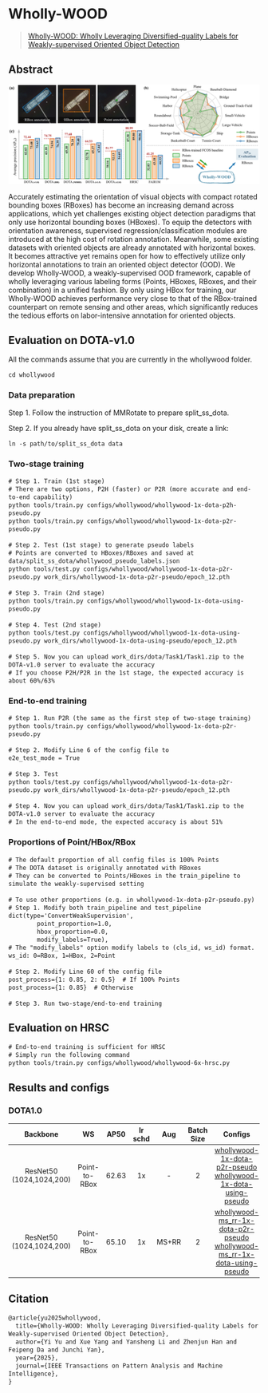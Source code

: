 # Wholly-WOOD

> [Wholly-WOOD: Wholly Leveraging Diversified-quality Labels for Weakly-supervised Oriented Object Detection](https://arxiv.org/pdf/2502.09471)

<!-- [ALGORITHM] -->

## Abstract

<div align=center>
<img src="../../resources/whollywood.png" width="800"/>
</div>

Accurately estimating the orientation of visual objects with compact rotated bounding boxes (RBoxes) has become an increasing demand across applications, which yet challenges existing object detection paradigms that only use horizontal bounding boxes (HBoxes). To equip the detectors with orientation awareness, supervised regression/classification modules are introduced at the high cost of rotation annotation. Meanwhile, some existing datasets with oriented objects are already annotated with horizontal boxes. It becomes attractive yet remains open for how to effectively utilize only horizontal annotations to train an oriented object detector (OOD). We develop Wholly-WOOD, a weakly-supervised OOD framework, capable of wholly leveraging various labeling forms (Points, HBoxes, RBoxes, and their combination) in a unified fashion. By only using HBox for training, our Wholly-WOOD achieves performance very close to that of the RBox-trained counterpart on remote sensing and other areas, which significantly reduces the tedious efforts on labor-intensive annotation for oriented objects.

## Evaluation on DOTA-v1.0

All the commands assume that you are currently in the whollywood folder.
```shell
cd whollywood
```

### Data preparation

Step 1. Follow the instruction of MMRotate to prepare split_ss_dota. 

Step 2. If you already have split_ss_dota on your disk, create a link:
```shell
ln -s path/to/split_ss_dota data
```

### Two-stage training

```shell
# Step 1. Train (1st stage)
# There are two options, P2H (faster) or P2R (more accurate and end-to-end capability)
python tools/train.py configs/whollywood/whollywood-1x-dota-p2h-pseudo.py
python tools/train.py configs/whollywood/whollywood-1x-dota-p2r-pseudo.py

# Step 2. Test (1st stage) to generate pseudo labels
# Points are converted to HBoxes/RBoxes and saved at data/split_ss_dota/whollywood_pseudo_labels.json
python tools/test.py configs/whollywood/whollywood-1x-dota-p2r-pseudo.py work_dirs/whollywood-1x-dota-p2r-pseudo/epoch_12.pth

# Step 3. Train (2nd stage)
python tools/train.py configs/whollywood/whollywood-1x-dota-using-pseudo.py

# Step 4. Test (2nd stage)
python tools/test.py configs/whollywood/whollywood-1x-dota-using-pseudo.py work_dirs/whollywood-1x-dota-using-pseudo/epoch_12.pth

# Step 5. Now you can upload work_dirs/dota/Task1/Task1.zip to the DOTA-v1.0 server to evaluate the accuracy
# If you choose P2H/P2R in the 1st stage, the expected accuracy is about 60%/63%
```

### End-to-end training

```shell
# Step 1. Run P2R (the same as the first step of two-stage training)
python tools/train.py configs/whollywood/whollywood-1x-dota-p2r-pseudo.py

# Step 2. Modify Line 6 of the config file to
e2e_test_mode = True

# Step 3. Test
python tools/test.py configs/whollywood/whollywood-1x-dota-p2r-pseudo.py work_dirs/whollywood-1x-dota-p2r-pseudo/epoch_12.pth

# Step 4. Now you can upload work_dirs/dota/Task1/Task1.zip to the DOTA-v1.0 server to evaluate the accuracy
# In the end-to-end mode, the expected accuracy is about 51%
```

### Proportions of Point/HBox/RBox

```shell
# The default proportion of all config files is 100% Points
# The DOTA dataset is originally annotated with RBoxes
# They can be converted to Points/HBoxes in the train_pipeline to simulate the weakly-supervised setting

# To use other proportions (e.g. in whollywood-1x-dota-p2r-pseudo.py)
# Step 1. Modify both train_pipeline and test_pipeline
dict(type='ConvertWeakSupervision',
        point_proportion=1.0,
        hbox_proportion=0.0,
        modify_labels=True),
# The "modify_labels" option modify labels to (cls_id, ws_id) format. ws_id: 0=RBox, 1=HBox, 2=Point

# Step 2. Modify Line 60 of the config file
post_process={1: 0.85, 2: 0.5}  # If 100% Points
post_process={1: 0.85}  # Otherwise

# Step 3. Run two-stage/end-to-end training
```

## Evaluation on HRSC

```shell
# End-to-end training is sufficient for HRSC
# Simply run the following command
python tools/train.py configs/whollywood/whollywood-6x-hrsc.py
```

## Results and configs

### DOTA1.0

|         Backbone         |      WS       | AP50  | lr schd |  Aug  | Batch Size |                                                                                  Configs                                                                                   |
| :----------------------: | :-----------: | :---: | :-----: | :---: | :--------: | :------------------------------------------------------------------------------------------------------------------------------------------------------------------------: |
| ResNet50 (1024,1024,200) | Point-to-RBox | 62.63 |   1x    |   -   |     2      |             [whollywood-1x-dota-p2r-pseudo](./whollywood-1x-dota-p2r-pseudo.py)<br>[whollywood-1x-dota-using-pseudo](./whollywood-1x-dota-using-pseudo.py)             |
| ResNet50 (1024,1024,200) | Point-to-RBox | 65.10 |   1x    | MS+RR |     2      | [whollywood-ms_rr-1x-dota-p2r-pseudo](./whollywood-ms_rr-1x-dota-p2r-pseudo.py)<br>[whollywood-ms_rr-1x-dota-using-pseudo](./whollywood-ms_rr-1x-dota-using-pseudo.py) |

## Citation
```
@article{yu2025whollywood,
  title={Wholly-WOOD: Wholly Leveraging Diversified-quality Labels for Weakly-supervised Oriented Object Detection}, 
  author={Yi Yu and Xue Yang and Yansheng Li and Zhenjun Han and Feipeng Da and Junchi Yan},
  year={2025},
  journal={IEEE Transactions on Pattern Analysis and Machine Intelligence},
}
```
